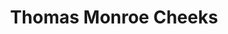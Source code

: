 ---
title: Thomas Monroe Cheeks
permalink: /stories/thomas-monroe-cheeks
layout: biography
group: Story Finder
---